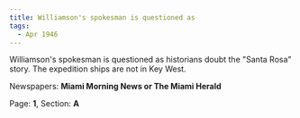 ```yaml
---  
title: Williamson's spokesman is questioned as  
tags:  
  - Apr 1946  
---  
```

  
Williamson's spokesman is questioned as historians doubt the "Santa Rosa" story. The expedition ships are not in Key West.  
  
Newspapers: **Miami Morning News or The Miami Herald**  
  
Page: **1**, Section: **A** 

